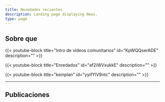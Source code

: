 ```yaml
---
title: Novedades recientes
description: Landing page displaying News.
type: page
---
```

## Sobre que

{{< youtube-block title="Intro de videos comunitarios" id="KpWQQserADE" description="" >}}

{{< youtube-block title="Enredados" id="af2iWVxukkE" description="" >}}

{{< youtube-block title="keinplan" id="yyifYlV9ntc" description="" >}}

----------------------------


## Publicaciones
<div data-configid="25900136/59827752" style="width:100%; height:259px;" class="issuuembed"></div>
<script type="text/javascript" src="//e.issuu.com/embed.js" async="true"></script>